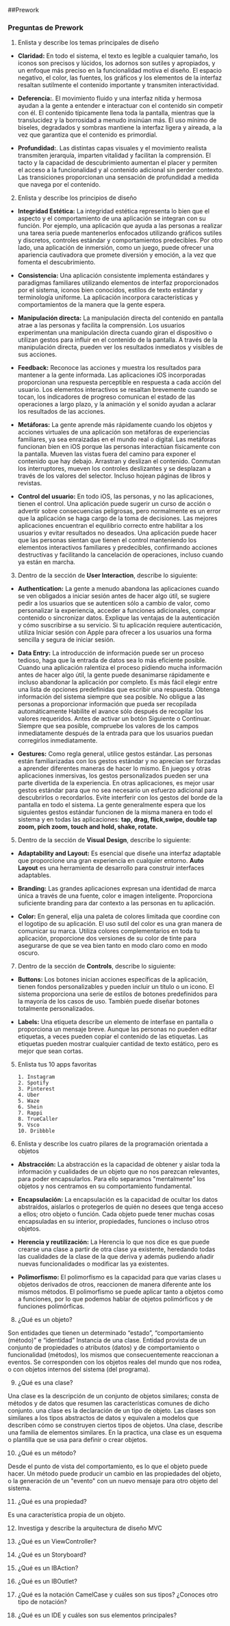 ##Prework

### Preguntas de Prework
    
 1.  Enlista y describe los temas principales de diseño
  
* **Claridad:** En todo el sistema, el texto es legible a cualquier tamaño, los iconos son precisos y lúcidos, los adornos son sutiles y apropiados, y un enfoque más preciso en la funcionalidad motiva el diseño. El espacio negativo, el color, las fuentes, los gráficos y los elementos de la interfaz resaltan sutilmente el contenido importante y transmiten interactividad.

* **Deferencia:**. El movimiento fluido y una interfaz nítida y hermosa ayudan a la gente a entender e interactuar con el contenido sin competir con él. El contenido típicamente llena toda la pantalla, mientras que la translucidez y la borrosidad a menudo insinúan más. El uso mínimo de biseles, degradados y sombras mantiene la interfaz ligera y aireada, a la vez que garantiza que el contenido es primordial.

* **Profundidad:**. Las distintas capas visuales y el movimiento realista transmiten jerarquía, imparten vitalidad y facilitan la comprensión. El tacto y la capacidad de descubrimiento aumentan el placer y permiten el acceso a la funcionalidad y al contenido adicional sin perder contexto. Las transiciones proporcionan una sensación de profundidad a medida que navega por el contenido.
        
 2.  Enlista y describe los principios de diseño

* **Integridad Estética:** La integridad estética representa lo bien que el aspecto y el comportamiento de una aplicación se integran con su función. Por ejemplo, una aplicación que ayuda a las personas a realizar una tarea seria puede mantenerlos enfocados utilizando gráficos sutiles y discretos, controles estándar y comportamientos predecibles. Por otro lado, una aplicación de inmersión, como un juego, puede ofrecer una apariencia cautivadora que promete diversión y emoción, a la vez que fomenta el descubrimiento.

* **Consistencia:** Una aplicación consistente implementa estándares y paradigmas familiares utilizando elementos de interfaz proporcionados por el sistema, iconos bien conocidos, estilos de texto estándar y terminología uniforme. La aplicación incorpora características y comportamientos de la manera que la gente espera.

* **Manipulación directa:** La manipulación directa del contenido en pantalla atrae a las personas y facilita la comprensión. Los usuarios experimentan una manipulación directa cuando giran el dispositivo o utilizan gestos para influir en el contenido de la pantalla. A través de la manipulación directa, pueden ver los resultados inmediatos y visibles de sus acciones.

* **Feedback:** Reconoce las acciones y muestra los resultados para mantener a la gente informada. Las aplicaciones iOS incorporadas proporcionan una respuesta perceptible en respuesta a cada acción del usuario. Los elementos interactivos se resaltan brevemente cuando se tocan, los indicadores de progreso comunican el estado de las operaciones a largo plazo, y la animación y el sonido ayudan a aclarar los resultados de las acciones.

* **Metáforas:** La gente aprende más rápidamente cuando los objetos y acciones virtuales de una aplicación son metáforas de experiencias familiares, ya sea enraizadas en el mundo real o digital. Las metáforas funcionan bien en iOS porque las personas interactúan físicamente con la pantalla. Mueven las vistas fuera del camino para exponer el contenido que hay debajo. Arrastran y deslizan el contenido. Conmutan los interruptores, mueven los controles deslizantes y se desplazan a través de los valores del selector. Incluso hojean páginas de libros y revistas.

* **Control del usuario:** En todo iOS, las personas, y no las aplicaciones, tienen el control. Una aplicación puede sugerir un curso de acción o advertir sobre consecuencias peligrosas, pero normalmente es un error que la aplicación se haga cargo de la toma de decisiones. Las mejores aplicaciones encuentran el equilibrio correcto entre habilitar a los usuarios y evitar resultados no deseados. Una aplicación puede hacer que las personas sientan que tienen el control manteniendo los elementos interactivos familiares y predecibles, confirmando acciones destructivas y facilitando la cancelación de operaciones, incluso cuando ya están en marcha.

 3.  Dentro de la sección de **User Interaction**, describe lo siguiente:
       
* **Authentication:** La gente a menudo abandona las aplicaciones cuando se ven obligados a iniciar sesión antes de hacer algo útil, se sugiere pedir a los usuarios que se autenticen sólo a cambio de valor, como personalizar la experiencia, acceder a funciones adicionales, comprar contenido o sincronizar datos. Explique las ventajas de la autenticación y cómo suscribirse a su servicio. Si tu aplicación requiere autenticación, utiliza Iniciar sesión con Apple para ofrecer a los usuarios una forma sencilla y segura de iniciar sesión.
  
* **Data Entry:** La introducción de información puede ser un proceso tedioso,  haga que la entrada de datos sea lo más eficiente posible.  Cuando una aplicación ralentiza el proceso pidiendo mucha información antes de hacer algo útil, la gente puede desanimarse rápidamente e incluso abandonar la aplicación por completo. Es más fácil elegir entre una lista de opciones predefinidas que escribir una respuesta. Obtenga información del sistema siempre que sea posible. No obligue a las personas a proporcionar información que pueda ser recopilada automáticamente Habilite el avance sólo después de recopilar los valores requeridos. Antes de activar un botón Siguiente o Continuar. Siempre que sea posible, compruebe los valores de los campos inmediatamente después de la entrada para que los usuarios puedan corregirlos inmediatamente.

* **Gestures:** Como regla general, utilice gestos estándar. Las personas están familiarizadas con los gestos estándar y no aprecian ser forzadas a aprender diferentes maneras de hacer lo mismo.  En juegos y otras aplicaciones inmersivas, los gestos personalizados pueden ser una parte divertida de la experiencia. En otras aplicaciones, es mejor usar gestos estándar para que no sea necesario un esfuerzo adicional para descubrirlos o recordarlos. Evite interferir con los gestos del borde de la pantalla en todo el sistema. La gente generalmente espera que los siguientes gestos estándar funcionen de la misma manera en todo el sistema y en todas las aplicaciones: **tap, drag, flick,swipe, double tap zoom, pich zoom, touch and hold, shake, rotate.**

 5.  Dentro de la sección de **Visual Design**, describe lo siguiente:
  
 * **Adaptability and Layout:** Es esencial que diseñe una interfaz adaptable que proporcione una gran experiencia en cualquier entorno. **Auto Layout** es una herramienta de desarrollo para construir interfaces adaptables.

* **Branding:**  Las grandes aplicaciones expresan una identidad de marca única a través de una fuente, color e imagen inteligente. Proporciona suficiente branding para dar contexto a las personas en tu aplicación.

*  **Color:** En general, elija una paleta de colores limitada que coordine con el logotipo de su aplicación. El uso sutil del color es una gran manera de comunicar su marca. Utiliza colores complementarios en toda tu aplicación, proporcione dos versiones de su color de tinte para asegurarse de que se vea bien tanto en modo claro como en modo oscuro.

 7.  Dentro de la sección de **Controls**, describe lo siguiente:
        
 *  **Buttons:** Los botones inician acciones específicas de la aplicación, tienen fondos personalizables y pueden incluir un título o un icono. El sistema proporciona una serie de estilos de botones predefinidos para la mayoría de los casos de uso. También puede diseñar botones totalmente personalizados.
 
 * **Labels:** Una etiqueta describe un elemento de interfase en pantalla o proporciona un mensaje breve. Aunque las personas no pueden editar etiquetas, a veces pueden copiar el contenido de las etiquetas. Las etiquetas pueden mostrar cualquier cantidad de texto estático, pero es mejor que sean cortas.
 
5.  Enlista tus 10 apps favoritas
		
		1. Instagram
		2. Spotify
		3. Pinterest
		4. Uber
		5. Waze
		6. Shein
		7. Rappi
		8. TrueCaller
		9. Vsco
		10. Dribbble

    
6.  Enlista y describe los cuatro pilares de la programación orientada a objetos
    
* **Abstracción:**   La abstracción es la capacidad de obtener y aislar toda la información y cualidades de un objeto que no nos parezcan relevantes, para poder encapsularlos. Para ello separamos "mentalmente" los objetos y nos centramos en su comportamiento fundamental.

* **Encapsulación:** La encapsulación es la capacidad de ocultar los datos abstraídos, aislarlos o protegerlos de quién no desees que tenga acceso a ellos; otro objeto o función. Cada objeto puede tener muchas cosas encapsuladas en su interior, propiedades, funciones o incluso otros objetos.

* **Herencia y reutilización:** La Herencia lo que nos dice es que puede crearse una clase a partir de otra clase ya existente, heredando todas las cualidades de la clase de la que deriva y además pudiendo añadir nuevas funcionalidades o modificar las ya existentes.

* **Polimorfismo:** El polimorfismo es la capacidad para que varias clases u objetos derivados de otros, reaccionen de manera diferente ante los mismos métodos. El polimorfismo se puede aplicar tanto a objetos como a funciones, por lo que podemos hablar de objetos polimórficos y de funciones polimórficas.

8.  ¿Qué es un objeto?

Son entidades que tienen un determinado “estado”, “comportamiento (método)” e “identidad”
Instancia de una clase. Entidad provista de un conjunto de propiedades o atributos (datos) y de comportamiento o funcionalidad (métodos), los mismos que consecuentemente reaccionan a eventos. Se corresponden con los objetos reales del mundo que nos rodea, o con objetos internos del sistema (del programa). 

9.  ¿Qué es una clase?
 
Una clase es la descripción de un conjunto de objetos similares; consta de métodos y de datos que resumen las características comunes de dicho conjunto. una clase es la declaración de un tipo de objeto. Las clases son similares a los tipos abstractos de datos y equivalen a modelos que describen cómo se construyen ciertos tipos de objetos. Una clase, describe una familia de elementos similares. En la practica, una clase es un esquema o plantilla que se usa para definir o crear objetos.
  
10. ¿Qué es un método?

Desde el punto de vista del comportamiento, es lo que el objeto puede hacer. Un método puede producir un cambio en las propiedades del objeto, o la generación de un "evento" con un nuevo mensaje para otro objeto del sistema.

11. ¿Qué es una propiedad?

Es una característica propia de un objeto.

12.  Investiga y describe la arquitectura de diseño MVC
    
13.  ¿Qué es un ViewController?
    
14.  ¿Qué es un Storyboard?
    
15.  ¿Qué es un IBAction?
    
16.  ¿Qué es un IBOutlet?
    
17.  ¿Qué es la notación CamelCase y cuáles son sus tipos? ¿Conoces otro tipo de notación?
    
18.  ¿Qué es un IDE y cuáles son sus elementos principales?
